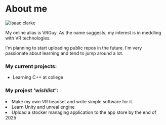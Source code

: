 <h1>About me</h1>

![Isaac clarke](https://github.com/user-attachments/assets/51d808f7-5d98-4eda-a44e-6bb56b9669cc)

<p>My online alias is VRGuy. As the name suggests, my interest is in meddling with VR technologies.</p>
<p>I'm planning to start uploading public repos in the future. I'm very passionate about learning and tend to jump around a lot.</p>

<h3>My current projects:</h3>
<ul>
<li>Learning C++ at college</li>
</ul>
<h3>My projest <i>'wishlist'</i>:</h3>
<li>Make my own VR headset and write simple software for it.</li>
<li>Learn Unity and unreal engine</li>
<li>Upload a stocker managing application to the app store by the end of 2025</li>

